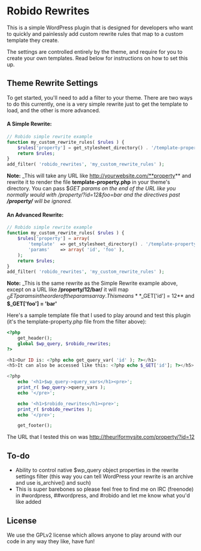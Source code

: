 Robido Rewrites
=========

This is a simple WordPress plugin that is designed for developers who want to quickly and painlessly add custom rewrite rules that map to a custom template they create.

The settings are controlled entirely by the theme, and require for you to create your own templates. Read below for instructions on how to set this up.

Theme Rewrite Settings
-----------

To get started, you'll need to add a filter to your theme. There are two ways to do this currently, one is a very simple rewrite just to get the template to load, and the other is more advanced. 

#### A Simple Rewrite:
```php
// Robido simple rewrite example
function my_custom_rewrite_rules( $rules ) {
	$rules['property'] = get_stylesheet_directory() . '/template-property.php';
	return $rules;
}
add_filter( 'robido_rewrites', 'my_custom_rewrite_rules' );
```

**Note:** _This will take any URL like http://yourwebsite.com/**property** and rewrite it to render the file **template-property.php** in your theme's directory. You can pass $_GET params on the end of the URL like you normally would with /property/?id=12&foo=bar and the directives past **/property/** will be ignored._

#### An Advanced Rewrite:
```php
// Robido simple rewrite example
function my_custom_rewrite_rules( $rules ) {
	$rules['property'] = array(
		'template'	=> get_stylesheet_directory() . '/template-property.php',
		'params'	=> array( 'id', 'foo' ),
	);
	return $rules;
}
add_filter( 'robido_rewrites', 'my_custom_rewrite_rules' );
```

**Note:** _This is the same rewrite as the Simple Rewrite example above, except on a URL like **/property/12/bar/** it will map $_GET params in the order of the params array. This means **$_GET['id'] = 12** and **$_GET['foo'] = 'bar'**

Here's a sample template file that I used to play around and test this plugin (it's the template-property.php file from the filter above):

```php
<?php
	get_header();
	global $wp_query, $robido_rewrites;
?>

<h1>Our ID is: <?php echo get_query_var( 'id' ); ?></h1>
<h5>It can also be accessed like this: <?php echo $_GET['id']; ?></h5>

<?php
	echo '<h1>$wp_query->query_vars</h1><pre>';
	print_r( $wp_query->query_vars );
	echo '</pre>';

	echo '<h1>$robido_rewrites</h1><pre>';
	print_r( $robido_rewrites );
	echo '</pre>';

	get_footer();
```

The URL that I tested this on was http://theurlformysite.com/property/?id=12

To-do
----
* Ability to control native $wp_query object properties in the rewrite settings filter (this way you can tell WordPress your rewrite is an archive and use is_archive() and such)
* This is super barebones so please feel free to find me on IRC (freenode) in #wordpress, ##wordpress, and #robido and let me know what you'd like added

License
----

We use the GPLv2 license which allows anyone to play around with our code in any way they like, have fun!
